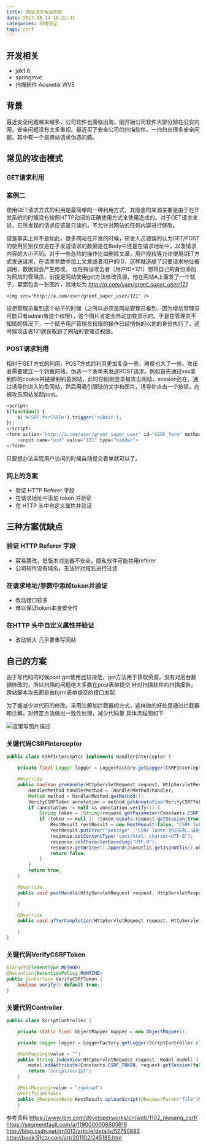 ```yaml
---
title: 跨站请求伪造防御
date: 2017-08-14 16:22:41
categories: 网络安全
tags: csrf
---
```

## 开发相关
- jdk1.8
- springmvc
- 扫描软件 Acunetix WVS
## 背景
最近安全问题越来越多，公司软件也面临出海，刚开始公司软件大部分部在公安内网，安全问题没有太多重视。最近买了安全公司的扫描软件，一扫扫出很多安全问题，其中有一个是跨站请求伪造问题。

## 常见的攻击模式
<!--more-->
### GET请求利用
### 案例二
使用GET请求方式的利用是最简单的一种利用方式，其隐患的来源主要是由于在开发系统的时候没有按照HTTP动词的正确使用方式来使用造成的。对于GET请求来说，它所发起的请求应该是只读的，不允许对网站的任何内容进行修改。

但是事实上并不是如此，很多网站在开发的时候，研发人员错误的认为GET/POST的使用区别仅仅是在于发送请求的数据是在Body中还是在请求地址中，以及请求内容的大小不同。对于一些危险的操作比如删除文章，用户授权等允许使用GET方式发送请求，在请求参数中加上文章或者用户的ID，这样就造成了只要请求地址被调用，数据就会产生修改。
现在假设攻击者（用户ID=121）想将自己的身份添加为网站的管理员，前提是网站使用get方法修改资源，他在网站A上面发了一个帖子，里面包含一张图片，其地址为 *http://a.com/user/grant_super_user/121*
```
<img src="http://a.com/user/grant_super_user/121" />
```
设想管理员看到这个帖子的时候（之所以必须是网站管理员看到，因为增加管理员可能只有admin有这个权限），这个图片肯定会自动加载显示的。于是在管理员不知情的情况下，一个赋予用户管理员权限的操作已经悄悄的以他的身份执行了。这时候攻击者121就获取到了网站的管理员权限。

### POST请求利用

相对于GET方式的利用，POST方式的利用更加复杂一些，难度也大了一些。攻击者需要建立一个钓鱼网站，伪造一个表单来发送POST请求。例如首先通过xss拿到你的cookie并链接到钓鱼网站，此时你刚刚登录被攻击网站，session还在，通过诱导你进入钓鱼网站，然后用吸引眼球的文字和图片，诱导你点击一个按钮，向被攻击网站发起post。
```js
<script>
$(function() {
    $('#CSRF_forCSRFm').trigger('submit');
});
</script>
<form action="http://a.com/user/grant_super_user" id="CSRF_form" method="post">
    <input name="uid" value="121" type="hidden">
</form>
```
只要想办法实现用户访问的时候自动提交表单就可以了。

### 网上的方案
- 验证 HTTP Referer 字段
- 在请求地址中添加 token 并验证
- 在 HTTP 头中自定义属性并验证 

## 三种方案优缺点
### 验证 HTTP Referer 字段
- 容易篡改，低版本浏览器不安全，隐私软件可能禁用referer
- 公司软件没有域名，无法针对域名进行过滤

### 在请求地址/参数中添加token并验证
- 改动接口较多
- 难以保证token本身安全性

### 在HTTP 头中自定义属性并验证
- 改动很大 几乎要重写网站

## 自己的方案
由于写代码的时候post get使用比较规范，get方法用于获取资源，没有对后台数据修改的，所以扫描的问题绝大多数在post表单提交
针对扫描软件的扫描报告，跨站脚本攻击都是由form表单提交的接口发起

为了能减少对代码的修改，采用注解加拦截器的方式，这样做的好处是通过拦截器和注解，对特定方法做出一致性处理，减少代码量
具体流程图如下

![这里写图片描述](http://roy-markdown.oss-cn-qingdao.aliyuncs.com/csrf-solution/1.jpg)


### 关键代码CSRFInterceptor 
```java
public class CSRFInterceptor implements HandlerInterceptor {

    private final Logger logger = LoggerFactory.getLogger(CSRFInterceptor.class);

    @Override
    public boolean preHandle(HttpServletRequest request, HttpServletResponse response, Object handler) throws Exception {
        HandlerMethod handlerMethod = (HandlerMethod)handler;
        Method method = handlerMethod.getMethod();
        VerifyCSRFToken annotation = method.getAnnotation(VerifyCSRFToken.class);
        if (annotation != null && annotation.verify()) {
            String token = (String)request.getParameter(Constants.CSRF_TOKEN);
            if (token == null || !token.equals(request.getSession(true).getAttribute(Constants.CSRF_TOKEN))) {
                RestResult restResult = new RestResult(false, "CSRF Token Verify fail");
                restResult.putError("message" ,"CSRF Token 验证失败，请刷新页面");
                response.setContentType("text/html; charset=UTF-8");
                response.setCharacterEncoding("UTF-8");
                response.getWriter().append(JsonUtlis.getJsonUtlis().object2String(restResult));
                return false;
            }
        }
        return true;
    }

    @Override
    public void postHandle(HttpServletRequest request, HttpServletResponse response, Object handler, ModelAndView modelAndView) throws Exception {

    }

    @Override
    public void afterCompletion(HttpServletRequest request, HttpServletResponse response, Object handler, Exception ex) throws Exception {

    }
}

```

### 关键代码VerifyCSRFToken
``` java
@Target(ElementType.METHOD)
@Retention(RetentionPolicy.RUNTIME)
public @interface VerifyCSRFToken {
    boolean verify() default true;
}
```
### 关键代码Controller
```java 
public class ScriptController {

    private static final ObjectMapper mapper = new ObjectMapper();

    private Logger logger = LoggerFactory.getLogger(ScriptController.class);

    @GetMapping(value = "")
    public String indexView(HttpServletRequest request, Model model) {
        model.addAttribute(Constants.CSRF_TOKEN, request.getSession(false).getAttribute(Constants.CSRF_TOKEN));
        return "script/script";
    }

	@PostMapping(value = "/upload")
    @VerifyCSRFToken
    public @ResponseBody RestResult uploadScript(@RequestParam("file")MultipartFile file, String type, 	HttpServletResponse response){
    }
```

参考资料
https://www.ibm.com/developerworks/cn/web/1102_niugang_csrf/
https://segmentfault.com/a/1190000008505616
http://blog.csdn.net/jrn1012/article/details/52750883
http://book.51cto.com/art/201102/245185.htm
